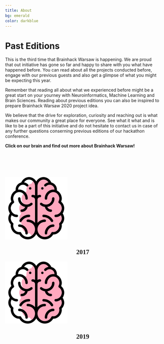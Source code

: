 ```yaml
---
title: About
bg: emerald
color: darkblue
---
```


# Past Editions

This is the third time that Brainhack Warsaw is happening. We are proud that out initiative has gone so far and happy to share with you what have happened before. You can read about all the projects conducted before, engage with our previous guests and also get a glimpse of what you might be expecting this year. 

Remember that reading all about what we experienced before might be a great start on your yourney with Neuroinformatics, Machine Learning and Brain Sciences. Reading about previous editions you can also be inspired to prepare Brainhack Warsaw 2020 project idea.

We believe that the drive for exploration, curiosity and reaching out is what makes our community a great place for everyone. See what it what and is like to be a part of this initiative and do not hesitate to contact us in case of any further questions conserning previous editions of our hackathon conference.



**Click on our brain and find out more about Brainhack Warsaw!**

<br><br>

<div id="profile-container">
    <div>
        <p>‎‎‎‎‎‎ ‎‎ ‎‎ ‎‎ ‎‎ ‎‎ ‎‎ ‎‎ ‎‎ ‎‎ ‎‎ ‎‎ ‎‎ ‎‎ ‎‎ ‎‎ ‎‎ ‎‎ ‎‎ ‎‎ ‎‎ ‎‎ ‎</p>
    </div> 
    <div>
        <a href="https://brainhackwarsaw2017.github.io/" target="_blank">
        <img src="img/brain_ico.png" width="40%" height="40%" align="center" alt="Brainhack 2017">
        </a>
        <h2 align="center" style="font-family:verdana;">2017</h2>
    </div>
    <div>
        <a href="https://brainhackwarsaw2019.github.io" target="_blank">
        <img  src="img/brain_ico.png" align="center" width="40%" height="40%" alt="Brainhack 2019">
        </a>
        <h2 align="center" style="font-family:verdana;">2019</h2>
    </div>
     <div>
        <p>‎‎‎‎‎‎ ‎‎ ‎‎ ‎‎ ‎‎ ‎‎ ‎‎ ‎‎ ‎‎ ‎‎ ‎‎ ‎‎ ‎‎ ‎‎ ‎‎ ‎‎ ‎‎ ‎‎ ‎‎ ‎‎ ‎‎ ‎‎ ‎</p>
    </div> 
</div>